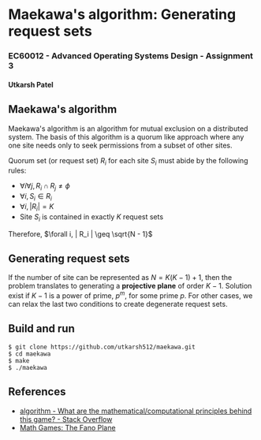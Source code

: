 # Maekawa's algorithm: Generating request sets

### EC60012 - Advanced Operating Systems Design - Assignment 3

#### Utkarsh Patel

## Maekawa's algorithm

Maekawa's algorithm is an algorithm for mutual exclusion on a distributed system. The basis of this algorithm is a quorum like approach where any one site needs only to seek permissions from a subset of other sites.

Quorum set (or request set) $R_i$ for each site $S_i$ must abide by the following rules:
- $\forall i \forall j, R_i \cap R_j \ne \phi$
- $\forall i, S_i \in R_i$
- $\forall i, | R_i | = K$
- Site $S_i$ is contained in exactly $K$ request sets

Therefore, $\forall i, | R_i | \geq \sqrt{N - 1}$

## Generating request sets

If the number of site can be represented as $N = K(K - 1) + 1$, then the problem translates to generating a **projective plane** of order $K-1$. Solution exist if $K-1$ is a power of prime, $p^m$, for some prime $p$. For other cases, we can relax the last two conditions to create degenerate request sets.

## Build and run
```shell
$ git clone https://github.com/utkarsh512/maekawa.git
$ cd maekawa
$ make
$ ./maekawa
```

## References
- [algorithm - What are the mathematical/computational principles behind this game? - Stack Overflow](https://stackoverflow.com/questions/6240113/what-are-the-mathematical-computational-principles-behind-this-game)
- [Math Games: The Fano Plane](http://www.mathpuzzle.com/MAA/47-Fano/mathgames_05_30_06.html)
